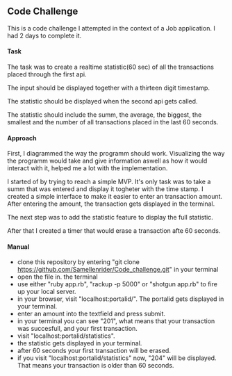 ## Code Challenge

This is a code challenge I attempted in the context of a Job application. I had 2 days to complete it.

#### Task

The task was to create a realtime statistic(60 sec) of all the transactions placed through the first api. 

The input should be displayed together with a thirteen digit timestamp.

The statistic should be displayed when the second api gets called.

The statistic should include the summ, the average, the biggest, the smallest and the number of all transactions placed in the last 60 seconds.


#### Approach

First, I diagrammed the way the programm should work. Visualizing the way the programm would take and give information aswell as how it would interact with it, helped me a lot with the implementation.

I started of by trying to reach a simple MVP. It's only task was to take a summ that was entered and display it togheter with the time stamp.
I created a simple interface to make it easier to enter an transaction amount. 
After entering the amount, the transaction gets displayed in the terminal.

The next step was to add the statistic feature to display the full statistic.

After that I created a timer that would erase a transaction afte 60 seconds.


#### Manual

- clone this repository by entering "git clone https://github.com/Samellenrider/Code_challenge.git" in your terminal
- open the file in. the terminal
- use either "ruby app.rb", "rackup -p 5000" or "shotgun app.rb" to fire up your local server.
- in your browser, visit "localhost:portalid/". The portalid gets displayed in your terminal.
- enter an amount into the textfield and press submit.
- in your terminal you can see "201", what means that your transaction was succesfull, and your first transaction.
- visit "localhost:portalid/statistics".
- the statistic gets displayed in your terminal.
- after 60 seconds your first transaction will be erased.
- if you visit "localhost:portalid/statistics" now, "204" will be displayed. That means your transaction is older than 60 seconds.
